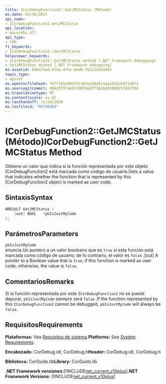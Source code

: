 ```yaml
---
title: ICorDebugFunction2::GetJMCStatus (Método)
ms.date: 03/30/2017
api_name:
- ICorDebugFunction2.GetJMCStatus
api_location:
- mscordbi.dll
api_type:
- COM
f1_keywords:
- ICorDebugFunction2::GetJMCStatus
helpviewer_keywords:
- ICorDebugFunction2::GetJMCStatus method [.NET Framework debugging]
- GetJMCStatus method [.NET Framework debugging]
ms.assetid: 840a71ed-bf5a-4f5e-8ed6-762222b34493
topic_type:
- apiref
ms.openlocfilehash: 747f165a98dfd1264ea58d61aaa1615c6d71e073
ms.sourcegitcommit: d8020797a6657d0fbbdff362b80300815f682f94
ms.translationtype: MT
ms.contentlocale: es-ES
ms.lasthandoff: 11/24/2020
ms.locfileid: "95726303"
---
```

# <a name="icordebugfunction2getjmcstatus-method"></a><span data-ttu-id="0b5d2-102">ICorDebugFunction2::GetJMCStatus (Método)</span><span class="sxs-lookup"><span data-stu-id="0b5d2-102">ICorDebugFunction2::GetJMCStatus Method</span></span>

<span data-ttu-id="0b5d2-103">Obtiene un valor que indica si la función representada por este objeto ICorDebugFunction2 está marcada como código de usuario.</span><span class="sxs-lookup"><span data-stu-id="0b5d2-103">Gets a value that indicates whether the function that is represented by this ICorDebugFunction2 object is marked as user code.</span></span>  
  
## <a name="syntax"></a><span data-ttu-id="0b5d2-104">Sintaxis</span><span class="sxs-lookup"><span data-stu-id="0b5d2-104">Syntax</span></span>  
  
```cpp  
HRESULT GetJMCStatus (  
    [out] BOOL   *pbIsJustMyCode  
);  
```  
  
## <a name="parameters"></a><span data-ttu-id="0b5d2-105">Parámetros</span><span class="sxs-lookup"><span data-stu-id="0b5d2-105">Parameters</span></span>  

 `pbIsJustMyCode`  
 <span data-ttu-id="0b5d2-106">enuncia Un puntero a un valor booleano que es `true` si esta función está marcada como código de usuario; de lo contrario, el valor es `false` .</span><span class="sxs-lookup"><span data-stu-id="0b5d2-106">[out] A pointer to a Boolean value that is `true`, if this function is marked as user code; otherwise, the value is `false`.</span></span>  
  
## <a name="remarks"></a><span data-ttu-id="0b5d2-107">Comentarios</span><span class="sxs-lookup"><span data-stu-id="0b5d2-107">Remarks</span></span>  

 <span data-ttu-id="0b5d2-108">Si la función representada por este `ICorDebugFunction2` no se puede depurar, `pbIsJustMyCode` siempre será `false` .</span><span class="sxs-lookup"><span data-stu-id="0b5d2-108">If the function represented by this `ICorDebugFunction2` cannot be debugged, `pbIsJustMyCode` will always be `false`.</span></span>  
  
## <a name="requirements"></a><span data-ttu-id="0b5d2-109">Requisitos</span><span class="sxs-lookup"><span data-stu-id="0b5d2-109">Requirements</span></span>  

 <span data-ttu-id="0b5d2-110">**Plataformas:** Vea [Requisitos de sistema](../../get-started/system-requirements.md).</span><span class="sxs-lookup"><span data-stu-id="0b5d2-110">**Platforms:** See [System Requirements](../../get-started/system-requirements.md).</span></span>  
  
 <span data-ttu-id="0b5d2-111">**Encabezado:** CorDebug.idl, CorDebug.h</span><span class="sxs-lookup"><span data-stu-id="0b5d2-111">**Header:** CorDebug.idl, CorDebug.h</span></span>  
  
 <span data-ttu-id="0b5d2-112">**Biblioteca:** CorGuids.lib</span><span class="sxs-lookup"><span data-stu-id="0b5d2-112">**Library:** CorGuids.lib</span></span>  
  
 <span data-ttu-id="0b5d2-113">**.NET Framework versiones:**[!INCLUDE[net_current_v10plus](../../../../includes/net-current-v10plus-md.md)]</span><span class="sxs-lookup"><span data-stu-id="0b5d2-113">**.NET Framework Versions:** [!INCLUDE[net_current_v10plus](../../../../includes/net-current-v10plus-md.md)]</span></span>

